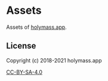 # Assets

Assets of [holymass.app](https://holymass.app).

## License

Copyright (c) 2018-2021 holymass.app

[CC-BY-SA-4.0](http://creativecommons.org/licenses/by-sa/4.0/)
